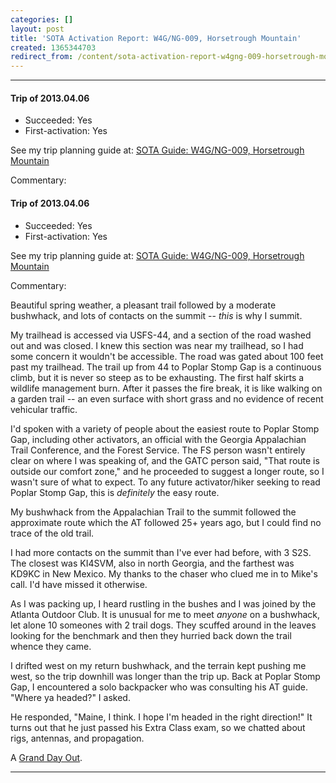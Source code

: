 ```yaml
---
categories: []
layout: post
title: 'SOTA Activation Report: W4G/NG-009, Horsetrough Mountain'
created: 1365344703
redirect_from: /content/sota-activation-report-w4gng-009-horsetrough-mountain
---
```

--------
#### Trip of 2013.04.06
* Succeeded: Yes
* First-activation: Yes

See my trip planning guide at: [SOTA Guide: W4G/NG-009, Horsetrough Mountain](/content/sota-guide-w4gng-009-horsetrough-mountain)


Commentary:

#### Trip of 2013.04.06
* Succeeded: Yes
* First-activation: Yes

See my trip planning guide at: [SOTA Guide: W4G/NG-009, Horsetrough Mountain](/content/sota-guide-w4gng-009-horsetrough-mountain)


Commentary:

Beautiful spring weather, a pleasant trail followed by a moderate bushwhack, and lots of contacts on the summit -- *this* is why I summit.

My trailhead is accessed via USFS-44, and a section of the road washed out and was closed.  I knew this section was near my trailhead, so I had some concern it wouldn't be accessible.  The road was gated about 100 feet past my trailhead.  The trail up from 44 to Poplar Stomp Gap is a continuous climb, but it is never so steep as to be exhausting.  The first half skirts a wildlife management burn.  After it passes the fire break, it is like walking on a garden trail -- an even surface with short grass and no evidence of recent vehicular traffic.

I'd spoken with a variety of people about the easiest route to Poplar Stomp Gap, including other activators, an official with the Georgia Appalachian Trail Conference, and the Forest Service.  The FS person wasn't entirely clear on where I was speaking of, and the GATC person said, "That route is outside our comfort zone," and he proceeded to suggest a longer route, so I wasn't sure of what to expect.  To any future activator/hiker seeking to read Poplar Stomp Gap, this is *definitely* the easy route.

My bushwhack from the Appalachian Trail to the summit followed the approximate route which the AT followed 25+ years ago, but I could find no trace of the old trail.

I had more contacts on the summit than I've ever had before, with 3 S2S.  The closest was KI4SVM, also in north Georgia, and the farthest was KD9KC in New Mexico.  My thanks to the chaser who clued me in to Mike's call.  I'd have missed it otherwise.

As I was packing up, I heard rustling in the bushes and I was joined by the Atlanta Outdoor Club.  It is unusual for me to meet *anyone* on a bushwhack, let alone 10 someones with 2 trail dogs.  They scuffed around in the leaves looking for the benchmark and then they hurried back down the trail whence they came.

I drifted west on my return bushwhack, and the terrain kept pushing me west, so the trip downhill was longer than the trip up.  Back at Poplar Stomp Gap, I encountered a solo backpacker who was consulting his AT guide.  "Where ya headed?" I asked.

He responded, "Maine, I think.  I hope I'm headed in the right direction!"  It turns out that he just passed his Extra Class exam, so we chatted about rigs, antennas, and propagation.

A [Grand Day Out](http://en.wikipedia.org/wiki/A_Grand_Day_Out).

-----
